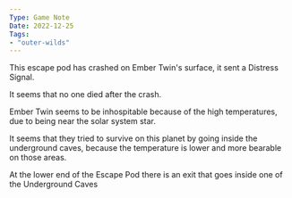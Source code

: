 ```yaml
---
Type: Game Note
Date: 2022-12-25
Tags:
- "outer-wilds"
---
```

This escape pod has crashed on Ember Twin's surface, it sent a Distress Signal.

It seems that no one died after the crash.

Ember Twin seems to be inhospitable because of the high temperatures, due to being near the solar system star.

It seems that they tried to survive on this planet by going inside the underground caves, because the temperature is lower and more bearable on those areas.

At the lower end of the Escape Pod there is an exit that goes inside one of the Underground Caves